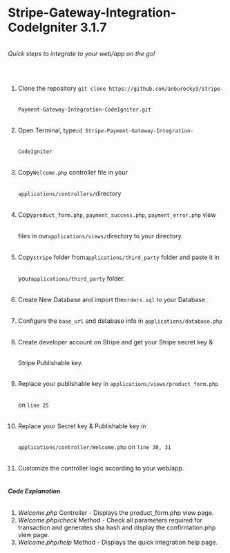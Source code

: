 # Stripe-Gateway-Integration-CodeIgniter 3.1.7
<div style="line-height:3rem">
	<h6>Quick steps to integrate to your web/app on the go!</h6>
	<ol>
		<li> Clone the repository <code>git clone https://github.com/anburocky3/Stripe-Payment-Gateway-Integration-CodeIgniter.git</code> </li>
		<li> Open Terminal, type<code>cd Stripe-Payment-Gateway-Integration-CodeIgniter</code> </li>
		<li> Copy<code>Welcome.php</code> controller file in your <code>applications/controllers/</code>directory</li>
		<li> Copy<code>product_form.php</code>,  <code>payment_success.php</code>, <code>payment_error.php</code> view files in our<code>applications/views/</code>directory to your directory.</li>
		<li>Copy<code>stripe</code> folder from<code>applications/third_party</code> folder and paste it in your<code>applications/third_party</code> folder.</li>
		<li> Create New Database and import the<code>orders.sql</code> to your Database.</li>
		<li> Configure the <code>base_url</code> and database info in <code>applications/database.php</code> </li>
		<li> Create developer account on Stripe and get your Stripe secret key & Stripe Publishable key. </li>
		<li> Replace your publishable key in <code>applications/views/product_form.php</code> on <code>line 25</code></li>
		<li> Replace your Secret key & Publishable key in <code>applications/controller/Welcome.php</code> on <code>line 30, 31</code></li>
		<li> Customize the controller logic according to your web/app. </li>
	</ol>	
</div>

<div class="card-footer">
	<h6><strong>Code Explanation</strong></h6>
	<ol>
		<li><em>Welcome.php</em> Controller - Displays the product_form.php view page.</li>
		<li><em>Welcome.php/check</em> Method -  Check all parameters required for transaction and generates sha hash and display the confirmation.php view page.</li>
		<li><em>Welcome.php/help</em> Method - Displays the quick integration help page.</li>
	</ol>
</div>
